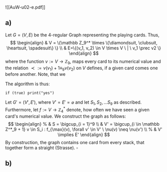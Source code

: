 ![[AuW-u02-e.pdf]]

## a)

Let $G = (V, E)$ be the 4-regular Graph representing the playing cards. Thus,$$
\begin{align}
& V = \{\mathbb Z_9^* \times \{\diamondsuit, \clubsuit, \heartsuit, \spadesuit\} \} \\
& E=\{(v_1, v_2) \in V \times V \ | \ v_1 \prec v2 \}
\end{align}
$$where the function $\nu := V \rightarrow \mathbb Z_9$, maps every card to its numerical value and the relation $\prec := \nu(v_1) + 1 \equiv_9 \nu(v_2)$ on $V$ defines, if a given card comes one before another. Note, that we 

The algorithm is thus:
```
if (true) print("yes")
```

Let $G'=(V', E')$, where $V' = E' = \varnothing$ and let $S_1, S_2, \dots S_9$ as described. Furthermore, let $f:= V \rightarrow \mathbb Z_4^*$ denote, how often we have seen a given card's numerical value. We construct the graph as follows:
$$
\begin{align}
% & S = \bigcup_{i = 1}^9  \\
& V' = \bigcup_{i \in \mathbb Z^*_9 + 1} v \in S_i  : f_{\max}(v), \forall v' \in V' \ \nu(v) \neq \nu(v')   \\ %
& V' \implies E' 
\end{align}
$$
By construction, the graph contains one card from every stack, that together form a straight (Strasse).
$\square$

## b)
